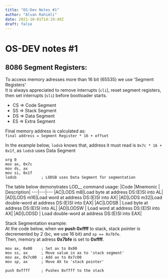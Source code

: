 ```yaml
---
title: "OS-Dev Notes #1"
author: "Alvan Rahimli"
date: 2021-10-01T14:19:49Z
draft: false
---
```


# OS-DEV notes #1

## 8086 Segment Registers:
To access memory adresses more than 16 bit (65535) we use 'Segment Registers'  
It is always appreciated to remove interrupts (`cli`), reset segment registers, then set interrupts (`sli`) before bootloader starts.  

- CS => Code Segment
- SS => Stack Segment
- DS => Data Segment
- ES => Extra Segment

Final memory address is calculated as:  
`final address = Segment Register * 16 + offset`  

In the example below, `lodsb` knows that, address it must read is `0x7c * 16 + 0x1f`, as `lodsb` uses Data Segment
```
org 0
mov ax, 0x7c
mov ds, ax
mov si, 0x1f
lodsb           ; LODSB uses Data Segment for segmentation
```

The table below demonstrates LOD__ command usage:
|Code |Mnemonic | Description|
---|---|---
|AC|LODS m8|Load byte at address DS:(E)SI into AL|
|AD|LODS m16|Load word at address DS:(E)SI into AX|
|AD|LODS m32|Load double-word at address DS:(E)SI into EAX|
|AC|LODSB | Load byte at address DS:(E)SI into AL|
|AD|LODSW | Load word at address DS:(E)SI into AX|
|AD|LODSD | Load double-word at address DS:(E)SI into EAX|

Stack Segmentation example:  
At the code below, when we __push 0xffff__ to stack, stack pointer is 
decremented by 2 (bc, we use 16 bit) and `sp == 0x7bfe`.  
Then, memory at adress __0x7bfe__ is set to __0xffff__.  

```
mov ax, 0x00    ; Set ax to 0x00
mov ss, ax      ; Move value in ax to 'stack segment'
mov ax, 0x7c00  ; Add ax to 0x7c00
mov sp, ax      ; Move AX to 'stack pointer'

push 0xffff     ; Pushes 0xffff to the stack
```

